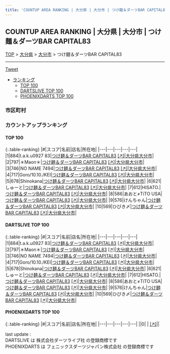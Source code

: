 ```yaml
---
title: 'COUNTUP AREA RANKING | 大分県 | 大分市 | つけ麺＆ダーツBAR CAPITAL83'
---
```

## COUNTUP AREA RANKING | 大分県 | 大分市 | つけ麺＆ダーツBAR CAPITAL83

[TOP](/darts/rank/) > [大分県](/darts/rank/大分県/) > [大分市](/darts/rank/大分県/大分市/) > つけ麺＆ダーツBAR CAPITAL83

___

<a href="https://twitter.com/share?ref_src=twsrc%5Etfw" data-text="COUNTUP AREA RANKING | 大分県大分市つけ麺＆ダーツBAR CAPITAL83" class="twitter-share-button" data-hashtags="DARTSLIVE,PHOENIXDARTS,darts,ダーツ" data-show-count="false">Tweet</a>

* [ランキング](#カウントアップランキング)
    * [TOP 100](#top-100)
    * [DARTSLIVE TOP 100](#dartslive-top-100)
    * [PHOENIXDARTS TOP 100](#phoenixdarts-top-100)

### 市区町村

<ul>

</ul>

### カウントアップランキング

#### TOP 100



{:.table-ranking}
|#|スコア|名前|店名|所在地|
|---|---|---|---|---|
|1|884|<span class="rank-name-dl">t.a.k.u0927 83</span>|<a href="/darts/rank/shops/bedb3ed5039099b2b21333aee1bd51e4.html">つけ麺＆ダーツBAR CAPITAL83</a> <a href="https://search.dartslive.com/jp/shop/bedb3ed5039099b2b21333aee1bd51e4">[↗]</a>|<a href="/darts/rank/大分県/大分市">大分県大分市</a>|
|2|797|<span class="rank-name-dl">＊Maon＊</span>|<a href="/darts/rank/shops/bedb3ed5039099b2b21333aee1bd51e4.html">つけ麺＆ダーツBAR CAPITAL83</a> <a href="https://search.dartslive.com/jp/shop/bedb3ed5039099b2b21333aee1bd51e4">[↗]</a>|<a href="/darts/rank/大分県/大分市">大分県大分市</a>|
|3|746|<span class="rank-name-dl">NO NAME 7494</span>|<a href="/darts/rank/shops/bedb3ed5039099b2b21333aee1bd51e4.html">つけ麺＆ダーツBAR CAPITAL83</a> <a href="https://search.dartslive.com/jp/shop/bedb3ed5039099b2b21333aee1bd51e4">[↗]</a>|<a href="/darts/rank/大分県/大分市">大分県大分市</a>|
|4|717|<span class="rank-name-dl">Goro/10.10./KEI</span>|<a href="/darts/rank/shops/bedb3ed5039099b2b21333aee1bd51e4.html">つけ麺＆ダーツBAR CAPITAL83</a> <a href="https://search.dartslive.com/jp/shop/bedb3ed5039099b2b21333aee1bd51e4">[↗]</a>|<a href="/darts/rank/大分県/大分市">大分県大分市</a>|
|5|678|<span class="rank-name-dl">Shinokana</span>|<a href="/darts/rank/shops/bedb3ed5039099b2b21333aee1bd51e4.html">つけ麺＆ダーツBAR CAPITAL83</a> <a href="https://search.dartslive.com/jp/shop/bedb3ed5039099b2b21333aee1bd51e4">[↗]</a>|<a href="/darts/rank/大分県/大分市">大分県大分市</a>|
|6|621|<span class="rank-name-dl">しゅーと</span>|<a href="/darts/rank/shops/bedb3ed5039099b2b21333aee1bd51e4.html">つけ麺＆ダーツBAR CAPITAL83</a> <a href="https://search.dartslive.com/jp/shop/bedb3ed5039099b2b21333aee1bd51e4">[↗]</a>|<a href="/darts/rank/大分県/大分市">大分県大分市</a>|
|7|612|<span class="rank-name-dl">HISATO.</span>|<a href="/darts/rank/shops/bedb3ed5039099b2b21333aee1bd51e4.html">つけ麺＆ダーツBAR CAPITAL83</a> <a href="https://search.dartslive.com/jp/shop/bedb3ed5039099b2b21333aee1bd51e4">[↗]</a>|<a href="/darts/rank/大分県/大分市">大分県大分市</a>|
|8|586|<span class="rank-name-dl">あおと≠TiTO USA</span>|<a href="/darts/rank/shops/bedb3ed5039099b2b21333aee1bd51e4.html">つけ麺＆ダーツBAR CAPITAL83</a> <a href="https://search.dartslive.com/jp/shop/bedb3ed5039099b2b21333aee1bd51e4">[↗]</a>|<a href="/darts/rank/大分県/大分市">大分県大分市</a>|
|9|576|<span class="rank-name-dl">けんちゃん</span>|<a href="/darts/rank/shops/bedb3ed5039099b2b21333aee1bd51e4.html">つけ麺＆ダーツBAR CAPITAL83</a> <a href="https://search.dartslive.com/jp/shop/bedb3ed5039099b2b21333aee1bd51e4">[↗]</a>|<a href="/darts/rank/大分県/大分市">大分県大分市</a>|
|10|569|<span class="rank-name-dl">ひびき〆</span>|<a href="/darts/rank/shops/bedb3ed5039099b2b21333aee1bd51e4.html">つけ麺＆ダーツBAR CAPITAL83</a> <a href="https://search.dartslive.com/jp/shop/bedb3ed5039099b2b21333aee1bd51e4">[↗]</a>|<a href="/darts/rank/大分県/大分市">大分県大分市</a>|


#### DARTSLIVE TOP 100



{:.table-ranking}
|#|スコア|名前|店名|所在地|
|---|---|---|---|---|
|1|884|<span class="rank-name-dl">t.a.k.u0927 83</span>|<a href="/darts/rank/shops/bedb3ed5039099b2b21333aee1bd51e4.html">つけ麺＆ダーツBAR CAPITAL83</a> <a href="https://search.dartslive.com/jp/shop/bedb3ed5039099b2b21333aee1bd51e4">[↗]</a>|<a href="/darts/rank/大分県/大分市">大分県大分市</a>|
|2|797|<span class="rank-name-dl">＊Maon＊</span>|<a href="/darts/rank/shops/bedb3ed5039099b2b21333aee1bd51e4.html">つけ麺＆ダーツBAR CAPITAL83</a> <a href="https://search.dartslive.com/jp/shop/bedb3ed5039099b2b21333aee1bd51e4">[↗]</a>|<a href="/darts/rank/大分県/大分市">大分県大分市</a>|
|3|746|<span class="rank-name-dl">NO NAME 7494</span>|<a href="/darts/rank/shops/bedb3ed5039099b2b21333aee1bd51e4.html">つけ麺＆ダーツBAR CAPITAL83</a> <a href="https://search.dartslive.com/jp/shop/bedb3ed5039099b2b21333aee1bd51e4">[↗]</a>|<a href="/darts/rank/大分県/大分市">大分県大分市</a>|
|4|717|<span class="rank-name-dl">Goro/10.10./KEI</span>|<a href="/darts/rank/shops/bedb3ed5039099b2b21333aee1bd51e4.html">つけ麺＆ダーツBAR CAPITAL83</a> <a href="https://search.dartslive.com/jp/shop/bedb3ed5039099b2b21333aee1bd51e4">[↗]</a>|<a href="/darts/rank/大分県/大分市">大分県大分市</a>|
|5|678|<span class="rank-name-dl">Shinokana</span>|<a href="/darts/rank/shops/bedb3ed5039099b2b21333aee1bd51e4.html">つけ麺＆ダーツBAR CAPITAL83</a> <a href="https://search.dartslive.com/jp/shop/bedb3ed5039099b2b21333aee1bd51e4">[↗]</a>|<a href="/darts/rank/大分県/大分市">大分県大分市</a>|
|6|621|<span class="rank-name-dl">しゅーと</span>|<a href="/darts/rank/shops/bedb3ed5039099b2b21333aee1bd51e4.html">つけ麺＆ダーツBAR CAPITAL83</a> <a href="https://search.dartslive.com/jp/shop/bedb3ed5039099b2b21333aee1bd51e4">[↗]</a>|<a href="/darts/rank/大分県/大分市">大分県大分市</a>|
|7|612|<span class="rank-name-dl">HISATO.</span>|<a href="/darts/rank/shops/bedb3ed5039099b2b21333aee1bd51e4.html">つけ麺＆ダーツBAR CAPITAL83</a> <a href="https://search.dartslive.com/jp/shop/bedb3ed5039099b2b21333aee1bd51e4">[↗]</a>|<a href="/darts/rank/大分県/大分市">大分県大分市</a>|
|8|586|<span class="rank-name-dl">あおと≠TiTO USA</span>|<a href="/darts/rank/shops/bedb3ed5039099b2b21333aee1bd51e4.html">つけ麺＆ダーツBAR CAPITAL83</a> <a href="https://search.dartslive.com/jp/shop/bedb3ed5039099b2b21333aee1bd51e4">[↗]</a>|<a href="/darts/rank/大分県/大分市">大分県大分市</a>|
|9|576|<span class="rank-name-dl">けんちゃん</span>|<a href="/darts/rank/shops/bedb3ed5039099b2b21333aee1bd51e4.html">つけ麺＆ダーツBAR CAPITAL83</a> <a href="https://search.dartslive.com/jp/shop/bedb3ed5039099b2b21333aee1bd51e4">[↗]</a>|<a href="/darts/rank/大分県/大分市">大分県大分市</a>|
|10|569|<span class="rank-name-dl">ひびき〆</span>|<a href="/darts/rank/shops/bedb3ed5039099b2b21333aee1bd51e4.html">つけ麺＆ダーツBAR CAPITAL83</a> <a href="https://search.dartslive.com/jp/shop/bedb3ed5039099b2b21333aee1bd51e4">[↗]</a>|<a href="/darts/rank/大分県/大分市">大分県大分市</a>|


#### PHOENIXDARTS TOP 100



{:.table-ranking}
|#|スコア|名前|店名|所在地|
|---|---|---|---|---|
||0|<span class="rank-name-dl"> </span>|<a href="/darts/rank/shops/.html"></a> <a href="">[↗]</a>|<a href="/darts/rank//"></a>|


<div class="footer border-top border-gray-light mt-5 pt-3 text-right text-gray">
    last update : <span style="font-weight: italic" id="foot_last_modified"></span><br />
    DARTSLIVE は 株式会社ダーツライブ社 の登録商標です<br />
    PHOENIXDARTS は フェニックスダーツジャパン株式会社 の登録商標です<br />
</div>

<script src="https://cdnjs.cloudflare.com/ajax/libs/jquery.tablesorter/2.31.3/js/jquery.tablesorter.min.js" integrity="sha512-qzgd5cYSZcosqpzpn7zF2ZId8f/8CHmFKZ8j7mU4OUXTNRd5g+ZHBPsgKEwoqxCtdQvExE5LprwwPAgoicguNg==" crossorigin="anonymous" referrerpolicy="no-referrer"></script>
<link rel="stylesheet" href="https://cdnjs.cloudflare.com/ajax/libs/jquery.tablesorter/2.31.3/css/theme.default.min.css" integrity="sha512-wghhOJkjQX0Lh3NSWvNKeZ0ZpNn+SPVXX1Qyc9OCaogADktxrBiBdKGDoqVUOyhStvMBmJQ8ZdMHiR3wuEq8+w==" crossorigin="anonymous" referrerpolicy="no-referrer" />
<script>
$(function() {
    $(".table-ranking").tablesorter({sortList:[[0, 0]]});
    $("#foot_last_modified").text(formatDate(new Date(document.lastModified), 'yyyy-MM-dd HH:mm:ss'));
});
</script>

<script async src="https://platform.twitter.com/widgets.js" charset="utf-8"></script>